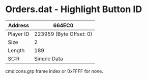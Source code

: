 
#  Orders.dat - Highlight Button ID
Address   | 664EC0
----------|-------------
Player ID | 223959 (Byte Offset: 0)
Size 	  | 2
Length 	  | 189
SC:R      | Simple Data

cmdicons.grp frame index or 0xFFFF for none.
